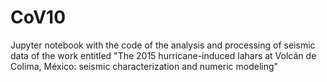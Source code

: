 # CoV10
Jupyter notebook with the code of the analysis and processing of seismic data of the work entitled "The 2015 hurricane-induced lahars at Volcán de Colima, México: seismic characterization and numeric modeling"
